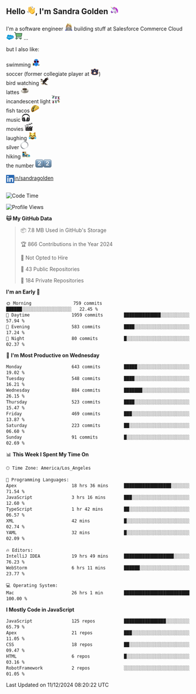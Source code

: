 ## Hello <img src="./static/emoji/wave.png" width="22" />, I'm Sandra Golden <img src="./static/emoji/unicorn-face.png" width="22" />

I'm a software engineer <img src="./static/emoji/female-technologist.png" width="22" /> building stuff at Salesforce Commerce Cloud <img src="./static/emoji/salesforce.png" width="22" /><img src="./static/emoji/commerce-cloud.png" width="22" />&nbsp;...

but I also like:<br/><br/>
swimming <img alt="swimming" src="./static/emoji/keep-swimming.png" width="22" /><br/>
soccer  (former collegiate player at <img src="./static/emoji/auburn.png" width="22" />)<br/>
bird watching <img src="./static/emoji/eagle.png" width="22" /><br/>
lattes <img src="./static/emoji/coffee.png" width="22" /><br/>
incandescent light <img src="./static/emoji/lights.png" width="22" /><br/>
fish tacos <img src="./static/emoji/taco.png" width="22" /><br/>
music <img src="./static/emoji/headphones.png" width="22" /><br/>
movies <img src="./static/emoji/movie-clapper.png" width="22" /><br/>
laughing <img src="./static/emoji/joy-cat.png" width="22" /><br/>
silver <img src="./static/emoji/silver-hoop.png" width="22" /><br/>
hiking <img src="./static/emoji/hiker.png" width="22" /><br/>
the number <img src="./static/emoji/two.png" width="22" /><img src="./static/emoji/two.png" width="22" />
<br/><br/>
<img align="left" alt="Sandra Golden | LinkedIn" width="22px" src="./static/emoji/linkedin.png" /> <a href="https://www.linkedin.com/in/sandragolden/">in/sandragolden</a>
<br/><br/>
<!--START_SECTION:waka-->
![Code Time](http://img.shields.io/badge/Code%20Time-738%20hrs%2038%20mins-blue)

![Profile Views](http://img.shields.io/badge/Profile%20Views-0-blue)

**🐱 My GitHub Data** 

> 📦 7.8 MB Used in GitHub's Storage 
 > 
> 🏆 866 Contributions in the Year 2024
 > 
> 🚫 Not Opted to Hire
 > 
> 📜 43 Public Repositories 
 > 
> 🔑 184 Private Repositories 
 > 
**I'm an Early 🐤** 

```text
🌞 Morning                759 commits         ██████░░░░░░░░░░░░░░░░░░░   22.45 % 
🌆 Daytime                1959 commits        ██████████████░░░░░░░░░░░   57.94 % 
🌃 Evening                583 commits         ████░░░░░░░░░░░░░░░░░░░░░   17.24 % 
🌙 Night                  80 commits          █░░░░░░░░░░░░░░░░░░░░░░░░   02.37 % 
```
📅 **I'm Most Productive on Wednesday** 

```text
Monday                   643 commits         █████░░░░░░░░░░░░░░░░░░░░   19.02 % 
Tuesday                  548 commits         ████░░░░░░░░░░░░░░░░░░░░░   16.21 % 
Wednesday                884 commits         ███████░░░░░░░░░░░░░░░░░░   26.15 % 
Thursday                 523 commits         ████░░░░░░░░░░░░░░░░░░░░░   15.47 % 
Friday                   469 commits         ███░░░░░░░░░░░░░░░░░░░░░░   13.87 % 
Saturday                 223 commits         ██░░░░░░░░░░░░░░░░░░░░░░░   06.60 % 
Sunday                   91 commits          █░░░░░░░░░░░░░░░░░░░░░░░░   02.69 % 
```


📊 **This Week I Spent My Time On** 

```text
🕑︎ Time Zone: America/Los_Angeles

💬 Programming Languages: 
Apex                     18 hrs 36 mins      ██████████████████░░░░░░░   71.54 % 
JavaScript               3 hrs 16 mins       ███░░░░░░░░░░░░░░░░░░░░░░   12.60 % 
TypeScript               1 hr 42 mins        ██░░░░░░░░░░░░░░░░░░░░░░░   06.57 % 
XML                      42 mins             █░░░░░░░░░░░░░░░░░░░░░░░░   02.74 % 
YAML                     32 mins             █░░░░░░░░░░░░░░░░░░░░░░░░   02.09 % 

🔥 Editors: 
IntelliJ IDEA            19 hrs 49 mins      ███████████████████░░░░░░   76.23 % 
WebStorm                 6 hrs 11 mins       ██████░░░░░░░░░░░░░░░░░░░   23.77 % 

💻 Operating System: 
Mac                      26 hrs 1 min        █████████████████████████   100.00 % 
```

**I Mostly Code in JavaScript** 

```text
JavaScript               125 repos           ████████████████░░░░░░░░░   65.79 % 
Apex                     21 repos            ███░░░░░░░░░░░░░░░░░░░░░░   11.05 % 
CSS                      18 repos            ██░░░░░░░░░░░░░░░░░░░░░░░   09.47 % 
HTML                     6 repos             █░░░░░░░░░░░░░░░░░░░░░░░░   03.16 % 
RobotFramework           2 repos             ░░░░░░░░░░░░░░░░░░░░░░░░░   01.05 % 
```




 Last Updated on 11/12/2024 08:20:22 UTC
<!--END_SECTION:waka-->
